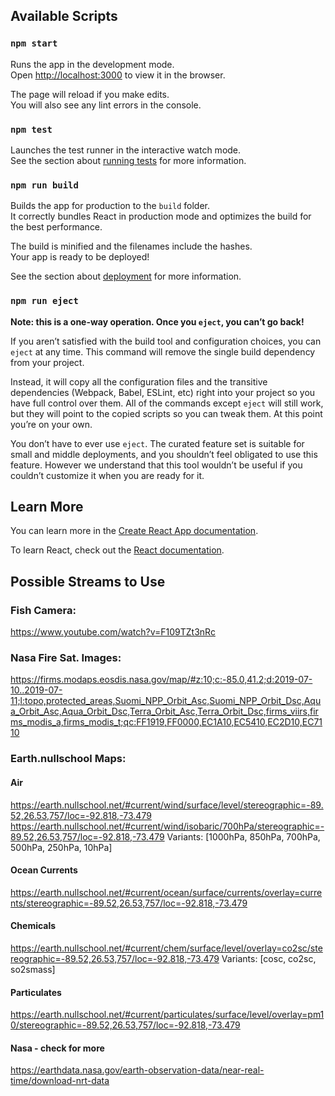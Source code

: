 ## Available Scripts
### `npm start`

Runs the app in the development mode.<br>
Open [http://localhost:3000](http://localhost:3000) to view it in the browser.

The page will reload if you make edits.<br>
You will also see any lint errors in the console.

### `npm test`

Launches the test runner in the interactive watch mode.<br>
See the section about [running tests](https://facebook.github.io/create-react-app/docs/running-tests) for more information.

### `npm run build`

Builds the app for production to the `build` folder.<br>
It correctly bundles React in production mode and optimizes the build for the best performance.

The build is minified and the filenames include the hashes.<br>
Your app is ready to be deployed!

See the section about [deployment](https://facebook.github.io/create-react-app/docs/deployment) for more information.

### `npm run eject`

**Note: this is a one-way operation. Once you `eject`, you can’t go back!**

If you aren’t satisfied with the build tool and configuration choices, you can `eject` at any time. This command will remove the single build dependency from your project.

Instead, it will copy all the configuration files and the transitive dependencies (Webpack, Babel, ESLint, etc) right into your project so you have full control over them. All of the commands except `eject` will still work, but they will point to the copied scripts so you can tweak them. At this point you’re on your own.

You don’t have to ever use `eject`. The curated feature set is suitable for small and middle deployments, and you shouldn’t feel obligated to use this feature. However we understand that this tool wouldn’t be useful if you couldn’t customize it when you are ready for it.

## Learn More

You can learn more in the [Create React App documentation](https://facebook.github.io/create-react-app/docs/getting-started).

To learn React, check out the [React documentation](https://reactjs.org/).

## Possible Streams to Use

### Fish Camera:
https://www.youtube.com/watch?v=F109TZt3nRc

### Nasa Fire Sat. Images:
https://firms.modaps.eosdis.nasa.gov/map/#z:10;c:-85.0,41.2;d:2019-07-10..2019-07-11;l:topo,protected_areas,Suomi_NPP_Orbit_Asc,Suomi_NPP_Orbit_Dsc,Aqua_Orbit_Asc,Aqua_Orbit_Dsc,Terra_Orbit_Asc,Terra_Orbit_Dsc,firms_viirs,firms_modis_a,firms_modis_t;qc:FF1919,FF0000,EC1A10,EC5410,EC2D10,EC7110

### Earth.nullschool Maps:

#### Air
https://earth.nullschool.net/#current/wind/surface/level/stereographic=-89.52,26.53,757/loc=-92.818,-73.479
https://earth.nullschool.net/#current/wind/isobaric/700hPa/stereographic=-89.52,26.53,757/loc=-92.818,-73.479
Variants: [1000hPa, 850hPa, 700hPa, 500hPa, 250hPa, 10hPa]

#### Ocean Currents
https://earth.nullschool.net/#current/ocean/surface/currents/overlay=currents/stereographic=-89.52,26.53,757/loc=-92.818,-73.479

#### Chemicals
https://earth.nullschool.net/#current/chem/surface/level/overlay=co2sc/stereographic=-89.52,26.53,757/loc=-92.818,-73.479
Variants: [cosc, co2sc, so2smass]

#### Particulates
https://earth.nullschool.net/#current/particulates/surface/level/overlay=pm10/stereographic=-89.52,26.53,757/loc=-92.818,-73.479

#### Nasa - check for more
https://earthdata.nasa.gov/earth-observation-data/near-real-time/download-nrt-data
